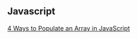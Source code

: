 ## Javascript
[4 Ways to Populate an Array in JavaScript](https://medium.com/@wisecobbler/4-ways-to-populate-an-array-in-javascript-836952aea79f)
